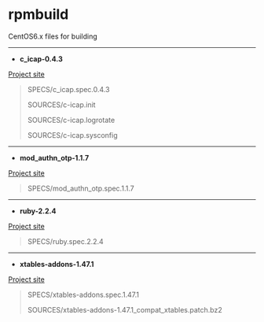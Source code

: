 # rpmbuild
CentOS6.x files for building

- - -
- **c_icap-0.4.3**

[Project site](http://c-icap.sourceforge.net/) 

 > SPECS/c_icap.spec.0.4.3
 >
 > SOURCES/c-icap.init
 >
 > SOURCES/c-icap.logrotate
 >
 > SOURCES/c-icap.sysconfig

- - -
- **mod_authn_otp-1.1.7**

[Project site](https://github.com/archiecobbs/mod-authn-otp) 

 > SPECS/mod_authn_otp.spec.1.1.7

- - -
- **ruby-2.2.4**

[Project site](http://www.ruby-lang.org/) 

 > SPECS/ruby.spec.2.2.4

- - -
- **xtables-addons-1.47.1**

[Project site](http://xtables-addons.sourceforge.net/) 

 > SPECS/xtables-addons.spec.1.47.1
 >
 > SOURCES/xtables-addons-1.47.1_compat_xtables.patch.bz2

